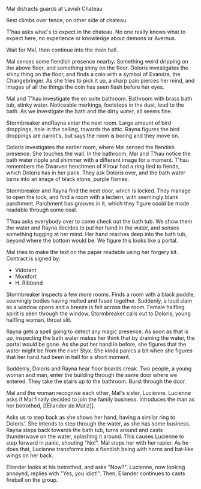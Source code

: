 Mal distracts guards at Lavish Chateau

Rest climbs over fence, on other side of chateau.

T'hau asks what's to expect in the chateau. No one really knows what to expect here, no experience or knowledge about demons or Avernus.

Wait for Mal, then continue into the main hall.

Mal senses some fiendish presence nearby. Something weird dripping on the above floor, and something shiny on the floor. Doloris investigates the shiny thing on the floor, and finds a coin with a symbol of Evandra, the Changebringer. As she tries to pick it up, a sharp pain pierces her mind, and images of all the things the coin has seen flash before her eyes.

Mal and T'hau investigate the en suite bathroom. Bathroom with brass bath tub, stinky water. Noticeable markings, footsteps in the dust, lead to the bath. As we investigate the bath and the dirty water, all seems fine.

Stormbreaker andRayna enter the next room. Large amount of bird droppings, hole in the ceiling, towards the attic. Rayna figures the bird droppings are parrot's, but says the room is boring and they move on.

Doloris investigates the earlier room, where Mal sensed the fiendish presence. She touches the wall. In the bathroom, Mal and T'hau notice the bath water ripple and shimmer with a different image for a moment. T'hau remembers the Dwarven henchmen of Kirour had a ring tied to fiends, which Doloris has in her pack. They ask Doloris over, and the bath water turns into an image of black stone, purple flames.

Stormbreaker and Rayna find the next door, which is locked. They manage to open the lock, and find a room with a lectern, with seemingly blank parchment. Parchment has grooves in it, which they figure could be made readable through some coal.

T'hau asks everybody over to come check out the bath tub. We show them the water and Rayna decides to put her hand in the water, and senses something tugging at her mind. Her hand reaches deep into the bath tub, beyond where the bottom would be. We figure this looks like a portal.

Mal tries to make the text on the paper readable using her forgery kit. Contract is signed by:

- Vidorant
- Montfort
- H. Ribbond

Stormbreaker inspects a few more rooms. Finds a room with a black puddle, seemingly bodies having melted and fused together. Suddenly, a loud slam as a window opens and a breeze is felt across the room. Female halfling spirit is seen through the window. Stormbreaker calls out to Doloris, young halfling woman, throat slit.

Rayna gets a spell going to detect any magic presence. As soon as that is up, inspecting the bath water makes her think that by draining the water, the portal would be gone. As she put her hand in before, she figures that the water might be from the river Styx. She kinda panics a bit when she figures that her hand had been in hell for a short moment.

Suddenly, Doloris and Rayna hear floor boards creak. Two people, a young woman and man, enter the building through the same door where we entered. They take the stairs up to the bathroom. Burst through the door.

Mal and the woman recognise each other, Mal's sister, Lucienne. Lucienne asks if Mal finally decided to join the family business. Introduces the man as her betrothed, [[Eliander de Matiz]].

Asks us to step back as she shows her hand, having a similar ring to Doloris'. She intends to step through the water, as she has some business. Rayna steps back towards the bath tub, turns around and casts thunderwave on the water, splashing it around. This causes Lucienne to step forward in panic, shouting "No!". Mal stops her with her rapier. As he does that, Lucienne transforms into a fiendish being with horns and bat-like wings on her back.

Eliander looks at his betrothed, and asks "Now?". Lucienne, now looking annoyed, replies with "Yes, you idiot!". Then, Eliander continues to casts fireball on the group.


